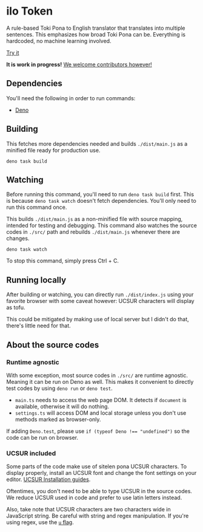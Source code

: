 # ilo Token

A rule-based Toki Pona to English translator that translates into multiple sentences. This emphasizes how broad Toki Pona can be. Everything is hardcoded, no machine learning involved.

[Try it](https://ilo-token.github.io/)

**It is work in progress!** [We welcome contributors however!](./CONTRIBUTING.md)

## Dependencies

You'll need the following in order to run commands:

- [Deno](https://deno.com/)

## Building

This fetches more dependencies needed and builds `./dist/main.js` as a minified file ready for production use.

```
deno task build
```

## Watching

Before running this command, you'll need to run `deno task build` first. This is because `deno task watch` doesn't fetch dependencies. You'll only need to run this command once.

This builds `./dist/main.js` as a non-minified file with source mapping, intended for testing and debugging. This command also watches the source codes in `./src/` path and rebuilds `./dist/main.js` whenever there are changes.

```
deno task watch
```

To stop this command, simply press Ctrl + C.

## Running locally

After building or watching, you can directly run `./dist/index.js` using your favorite browser with some caveat however: UCSUR characters will display as tofu.

This could be mitigated by making use of local server but I didn't do that, there's little need for that.

## About the source codes

### Runtime agnostic

With some exception, most source codes in `./src/` are runtime agnostic. Meaning it can be run on Deno as well. This makes it convenient to directly test codes by using `deno run` or `deno test`.

- `main.ts` needs to access the web page DOM. It detects if `document` is available, otherwise it will do nothing.
- `settings.ts` will access DOM and local storage unless you don't use methods marked as browser-only.

If adding `Deno.test`, please use `if (typeof Deno !== "undefined")` so the code can be run on browser.

### UCSUR included

Some parts of the code make use of sitelen pona UCSUR characters. To display properly, install an UCSUR font and change the font settings on your editor. [UCSUR Installation guides](https://github.com/neroist/sitelen-pona-ucsur-guide/).

Oftentimes, you don't need to be able to type UCSUR in the source codes. We reduce UCSUR used in code and prefer to use latin letters instead.

Also, take note that UCSUR characters are two characters wide in JavaScript string. Be careful with string and regex manipulation. If you're using regex, use the [`u` flag](https://developer.mozilla.org/en-US/docs/Web/JavaScript/Reference/Global_Objects/RegExp/unicode).

